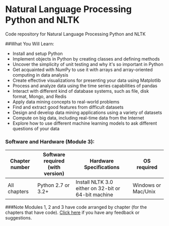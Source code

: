 # Natural Language Processing Python and NLTK
Code repository for Natural Language Processing Python and NLTK

##What You Will Learn:
* Install and setup Python
* Implement objects in Python by creating classes and defining methods
* Uncover the simplicity of unit testing and why it's so important in Python
* Get acquainted with NumPy to use it with arrays and array-oriented computing in data analysis
* Create effective visualizations for presenting your data using Matplotlib
* Process and analyze data using the time series capabilities of pandas
* Interact with different kind of database systems, such as file, disk format, Mongo, and Redis
* Apply data mining concepts to real-world problems
* Find and extract good features from difficult datasets
* Design and develop data mining applications using a variety of datasets
* Compute on big data, including real-time data from the Internet
* Explore how to use different machine learning models to ask different questions of your data

### Software and Hardware (Module 3):
| Chapter number | Software required (with version) | Hardware Specifications | OS required |
| -------------- | -------------------------------- | ----------------------- | ----------- |
| All chapters   | Python 2.7 or 3.2+               | Install NLTK 3.0 either on 32-bit or 64-bit machine | Windows or Mac/Unix |





###Note
Modules 1, 2 and 3 have code arranged by chapter (for the chapters that have code). [Click here](https://docs.google.com/forms/d/e/1FAIpQLSe5qwunkGf6PUvzPirPDtuy1Du5Rlzew23UBp2S-P3wB-GcwQ/viewform) if you have any feedback or suggestions.
